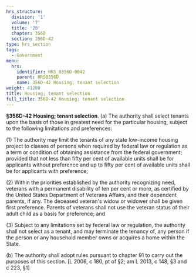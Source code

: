 ```yaml
---
hrs_structure:
  division: '1'
  volume: '7'
  title: '20'
  chapter: 356D
  section: 356D-42
type: hrs_section
tags:
  - Government
menu:
  hrs:
    identifier: HRS_0356D-0042
    parent: HRS0356D
    name: 356D-42 Housing; tenant selection
weight: 41200
title: Housing; tenant selection
full_title: 356D-42 Housing; tenant selection
---
```

**§356D-42** **Housing; tenant selection**. (a) The authority shall select tenants upon the basis of those in greatest need for the particular housing, subject to the following limitations and preferences:

(1) The authority may limit the tenants of any state low-income housing project to classes of persons when required by federal law or regulation as a term or condition of obtaining assistance from the federal government; provided that not less than fifty per cent of available units shall be for applicants without preference and up to fifty per cent of available units shall be for applicants with preference;

(2) Within the priorities established by the authority recognizing need, veterans with a permanent disability of ten per cent or more, as certified by the United States Department of Veterans Affairs, and their dependent parents, if any. The deceased veteran's widow or widower shall be given first preference. Parents of veterans shall not use the veteran status of their adult child as a basis for preference; and

(3) Subject to any limitations set by federal law or regulation, the authority shall not select as a tenant, and may terminate the tenancy of, any person if the person or any household member owns or acquires a home within the State.

(b) The authority shall adopt rules pursuant to chapter 91 to carry out the purposes of this section. [L 2006, c 180, pt of §2; am L 2013, c 148, §3 and c 223, §1]